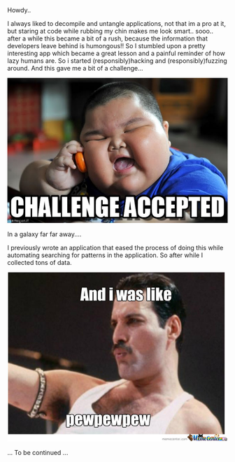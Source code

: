 Howdy.. 

I always liked to decompile and untangle applications, not that im a pro at it, but staring at code while rubbing my chin makes me look smart.. sooo.. after a while this became a bit of a rush, because the information that developers leave behind is humongous!! 
So I stumbled upon a pretty interesting app which became a great lesson and a painful reminder of how lazy humans are. So i started (responsibly)hacking and (responsibly)fuzzing around. And this gave me a bit of a challenge... 

![](https://github.com/Hackdwerg/hackdwerg.github.io/blob/master/assets/challengeaccepted.jpg?raw=true)

In a galaxy far far away.... 

I previously wrote an application that eased the process of doing this while automating searching for patterns in the application. So after while I collected tons of data.


![](https://github.com/Hackdwerg/hackdwerg.github.io/blob/master/assets/lol.jpg?raw=true)



... To be continued ...




